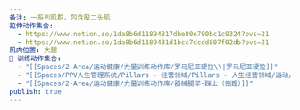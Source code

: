 ```yaml
---
备注: 一系列肌群，包含股二头肌
拉伸动作集合:
  - https://www.notion.so/1da8b6d11894817dbe80e790bc1c9324?pvs=21
  - https://www.notion.so/1da8b6d1189481d1bcc7dcdd807f02db?pvs=21
肌肉位置: 大腿
🏃 训练动作集合:
  - "[[Spaces/2-Area/运动健康/力量训练动作库/罗马尼亚硬拉\\|罗马尼亚硬拉]]"
  - "[[Spaces/PPV人生管理系统/Pillars - 经营领域/Pillars - 人生经营领域/运动/增肌减脂计划/成就记录库/坐姿腿弯举]]"
  - "[[Spaces/2-Area/运动健康/力量训练动作库/器械腿举-踩上（倒蹬）]]"
publish: true
---
```

